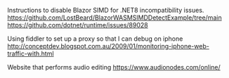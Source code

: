
Instructions to disable Blazor SIMD for .NET8 incompatibility issues.
https://github.com/LostBeard/BlazorWASMSIMDDetectExample/tree/main
https://github.com/dotnet/runtime/issues/89028

Using fiddler to set up a proxy so that I can debug on iphone
http://conceptdev.blogspot.com.au/2009/01/monitoring-iphone-web-traffic-with.html

Website that performs audio editing
https://www.audionodes.com/online/